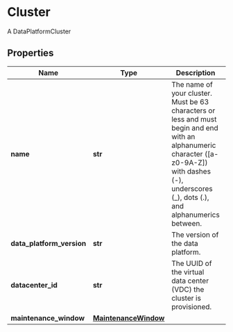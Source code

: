 # Cluster

A DataPlatformCluster
## Properties
| Name | Type | Description | Notes |
| ------------ | ------------- | ------------- | ------------- |
| **name** | **str** | The name of your cluster. Must be 63 characters or less and must begin and end with an alphanumeric character ([a-z0-9A-Z]) with dashes (-), underscores (_), dots (.), and alphanumerics between.  | [optional]  |
| **data_platform_version** | **str** | The version of the data platform.  | [optional]  |
| **datacenter_id** | **str** | The UUID of the virtual data center (VDC) the cluster is provisioned.  | [optional]  |
| **maintenance_window** | [**MaintenanceWindow**](MaintenanceWindow.md) |  | [optional]  |


